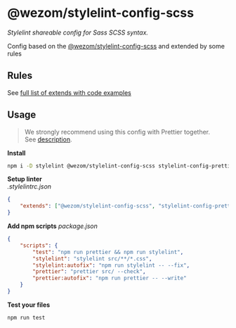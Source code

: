 # @wezom/stylelint-config-scss

_Stylelint shareable config for Sass SCSS syntax._

Config based on the [@wezom/stylelint-config-scss](https://github.com/WezomCompany/code-style/tree/main/packages/stylelint-config#readme) and extended by some rules

## Rules

See [full list of extends with code examples](https://github.com/WezomCompany/code-style/blob/main/packages/stylelint-config-scss/RULES.md)

## Usage

> We strongly recommend using this config with Prettier together.  
> See [description](https://github.com/WezomCompany/code-style/blob/main/guidelines/tools/prettier.md).

**Install**

```bash
npm i -D stylelint @wezom/stylelint-config-scss stylelint-config-prettier
```

**Setup linter**  
_.stylelintrc.json_

```json
{
	"extends": ["@wezom/stylelint-config-scss", "stylelint-config-prettier"]
}
```

**Add npm scripts**
_package.json_

```json
{
	"scripts": {
	    "test": "npm run prettier && npm run stylelint",
		"stylelint": "stylelint src/**/*.css",
		"stylelint:autofix": "npm run stylelint -- --fix",
        "prettier": "prettier src/ --check",
		"prettier:autofix": "npm run prettier -- --write"
	}
}
```

**Test your files**

```bash
npm run test
```
